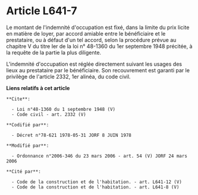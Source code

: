 # Article L641-7

Le montant de l'indemnité d'occupation est fixé, dans la limite du prix licite en matière de loyer, par accord amiable entre
le bénéficiaire et le prestataire, ou à défaut d'un tel accord, selon la procédure prévue au chapitre V du titre Ier de la
loi n° 48-1360 du 1er septembre 1948 précitée, à la requête de la partie la plus diligente. 

L'indemnité d'occupation est réglée directement suivant les usages des lieux au prestataire par le bénéficiaire. Son
recouvrement est garanti par le privilège de l'article 2332, 1er alinéa, du code civil.

**Liens relatifs à cet article**

	**Cite**:

	  - Loi n°48-1360 du 1 septembre 1948 (V)
	  - Code civil - art. 2332 (V)

	**Codifié par**:

	  - Décret n°78-621 1978-05-31 JORF 8 JUIN 1978

	**Modifié par**:

	  - Ordonnance n°2006-346 du 23 mars 2006 - art. 54 (V) JORF 24 mars 2006

	**Cité par**:

	  - Code de la construction et de l'habitation. - art. L641-12 (V)
	  - Code de la construction et de l'habitation. - art. L641-8 (V)
